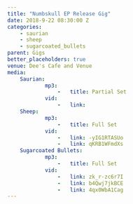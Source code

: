 ```yaml
---
title: "Numbskull EP Release Gig"
date: 2018-9-22 08:30:00 Z
categories:
    - saurian
    - sheep
    - sugarcoated_bullets
parent: Gigs
better_placeholders: true
venue: Dee's Cafe and Venue
media:
    Saurian:
            mp3:
                -   title: Partial Set
            vid:
                -   link:
    Sheep:
            mp3:
                -   title: Full Set
            vid:
                -   link: -yIG1RTASUo
                -   link: qKRB1WFmdXs
    Sugarcoated Bullets:
            mp3:
                -   title: Full Set
            vid:
                -   link: zk_r-zc6r7I
                -   link: b4Qwj7jkBCE
                -   link: 4qx0WbA1Cag
---
```

